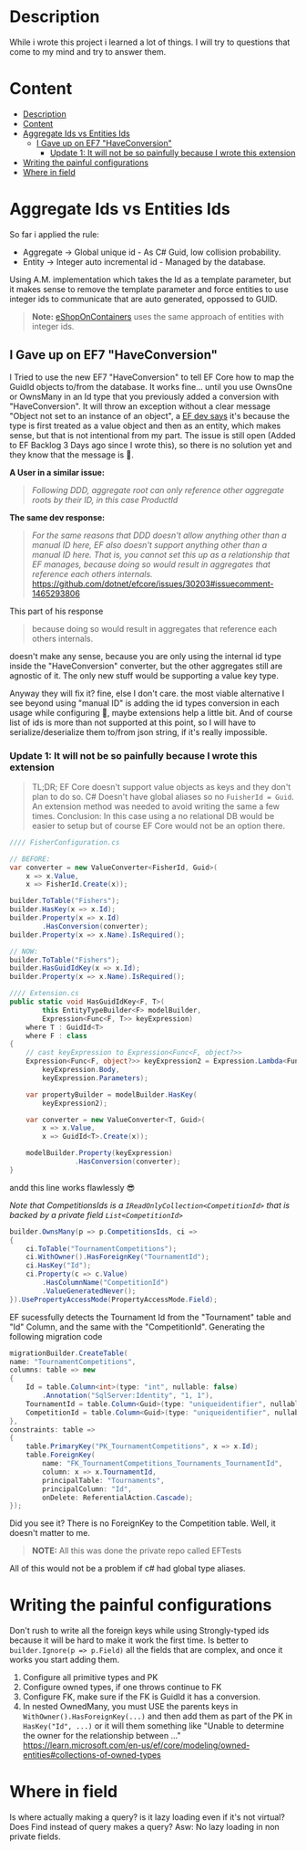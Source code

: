 # Description
While i wrote this project i learned a lot of things. I will try to questions that come to my mind and try to answer them.

# Content
- [Description](#description)
- [Content](#content)
- [Aggregate Ids vs Entities Ids](#aggregate-ids-vs-entities-ids)
  - [I Gave up on EF7 "HaveConversion"](#i-gave-up-on-ef7-haveconversion)
    - [Update 1: It will not be so painfully because I wrote this extension](#update-1-it-will-not-be-so-painfully-because-i-wrote-this-extension)
- [Writing the painful configurations](#writing-the-painful-configurations)
- [Where in field](#where-in-field)


# Aggregate Ids vs Entities Ids
So far i applied the rule:
- Aggregate -> Global unique id - As C# Guid, low collision probability.
- Entity -> Integer auto incremental id - Managed by the database.

Using A.M. implementation which takes the Id as a template parameter, but it makes sense to remove the template parameter and force entities to use integer ids to communicate that are auto generated, oppossed to GUID.

> **Note:** [eShopOnContainers](https://github.com/dotnet-architecture/eShopOnContainers/tree/dev/src/Services/Ordering/Ordering.Domain/SeedWork) uses the same approach of entities with integer ids.

## I Gave up on EF7 "HaveConversion"
I Tried to use the new EF7 "HaveConversion" to tell EF Core how to map the GuidId objects to/from the database. It works fine... until you use OwnsOne or OwnsMany in an Id type that you previously added a conversion with "HaveConversion". It will throw an exception without a clear message "Object not set to an instance of an object", a [EF dev says](https://github.com/dotnet/efcore/issues/30373#issuecomment-1451789198) it's because the type is first treated as a value object and then as an entity, which makes sense, but that is not intentional from my part. The issue is still open (Added to EF Backlog 3 Days ago since I wrote this), so there is no solution yet and they know that the message is 💩.

**A User in a similar issue:**

> *Following DDD, aggregate root can only  reference other aggregate roots by their ID, in this case ProductId*

**The same dev response:**

> *For the same reasons that DDD doesn't allow anything other than a manual ID here, EF also doesn't support anything other than a manual ID here. That is, you cannot set this up as a relationship that EF manages, because doing so would result in aggregates that reference each others internals.*
    https://github.com/dotnet/efcore/issues/30203#issuecomment-1465293806

This part of his response
> because doing so would result in aggregates that reference each others internals.

doesn't make any sense, because you are only using the internal id type inside the "HaveConversion" converter, but the other aggregates still are agnostic of it. The only new stuff would be supporting a value key type.

Anyway they will fix it? fine, else I don't care. the most viable alternative I see beyond using "manual ID" is adding the id types conversion in each usage while configuring 🫠, maybe extensions help a little bit. And of course list of ids is more than not supported at this point, so I will have to serialize/deserialize them to/from json string, if it's really impossible.

### Update 1: It will not be so painfully because I wrote this extension

> TL;DR; EF Core doesn't support value objects as keys and they don't plan to do so. C# Doesn't have global aliases so no `FuisherId = Guid`. An extension method was needed to avoid writing the same a few times. Conclusion: In this case using a no relational DB would be easier to setup but of course EF Core would not be an option there.

```c#
//// FisherConfiguration.cs

// BEFORE:
var converter = new ValueConverter<FisherId, Guid>(
    x => x.Value,
    x => FisherId.Create(x));

builder.ToTable("Fishers");
builder.HasKey(x => x.Id);
builder.Property(x => x.Id)
        .HasConversion(converter);
builder.Property(x => x.Name).IsRequired();

// NOW:
builder.ToTable("Fishers");
builder.HasGuidIdKey(x => x.Id);
builder.Property(x => x.Name).IsRequired();

//// Extension.cs
public static void HasGuidIdKey<F, T>(
        this EntityTypeBuilder<F> modelBuilder,
        Expression<Func<F, T>> keyExpression)
    where T : GuidId<T>
    where F : class
{
    // cast keyExpression to Expression<Func<F, object?>>
    Expression<Func<F, object?>> keyExpression2 = Expression.Lambda<Func<F, object?>>(
        keyExpression.Body,
        keyExpression.Parameters);

    var propertyBuilder = modelBuilder.HasKey(
        keyExpression2);

    var converter = new ValueConverter<T, Guid>(
        x => x.Value,
        x => GuidId<T>.Create(x));

    modelBuilder.Property(keyExpression)
                .HasConversion(converter);
}
```

andd this line works flawlessly 😎

*Note that CompetitionsIds is a `IReadOnlyCollection<CompetitionId>` that is backed by a private field `List<CompetitionId>`*
```c#
builder.OwnsMany(p => p.CompetitionsIds, ci =>
{
    ci.ToTable("TournamentCompetitions");
    ci.WithOwner().HasForeignKey("TournamentId");
    ci.HasKey("Id");
    ci.Property(c => c.Value)
        .HasColumnName("CompetitionId")
        .ValueGeneratedNever();
}).UsePropertyAccessMode(PropertyAccessMode.Field);
```

EF sucessfully detects the Tournament Id from the "Tournament" table and "Id" Column, and the same with the "CompetitionId".
Generating the following migration code
```c#
migrationBuilder.CreateTable(
name: "TournamentCompetitions",
columns: table => new
{
    Id = table.Column<int>(type: "int", nullable: false)
        .Annotation("SqlServer:Identity", "1, 1"),
    TournamentId = table.Column<Guid>(type: "uniqueidentifier", nullable: false),
    CompetitionId = table.Column<Guid>(type: "uniqueidentifier", nullable: false)
},
constraints: table =>
{
    table.PrimaryKey("PK_TournamentCompetitions", x => x.Id);
    table.ForeignKey(
        name: "FK_TournamentCompetitions_Tournaments_TournamentId",
        column: x => x.TournamentId,
        principalTable: "Tournaments",
        principalColumn: "Id",
        onDelete: ReferentialAction.Cascade);
});
```
Did you see it? There is no ForeignKey to the Competition table. Well, it doesn't matter to me.

> **NOTE:** All this was done the private repo called EFTests

All of this would not be a problem if c# had global type aliases.

# Writing the painful configurations
Don't rush to write all the foreign keys while using Strongly-typed ids because it will be hard to make it work the first time. Is better to `builder.Ignore(p => p.Field)` all the fields that are complex, and once it works you start adding them.
1. Configure all primitive types and PK
2. Configure owned types, if one throws continue to FK
3. Configure FK, make sure if the FK is GuidId it has a conversion.
4. In nested OwnedMany, you must USE the parents keys in `WithOwner().HasForeignKey(...)` and then add them as part of the PK in `HasKey("Id", ...)` or it will them something like "Unable to determine the owner for the relationship between ..." https://learn.microsoft.com/en-us/ef/core/modeling/owned-entities#collections-of-owned-types

# Where in field
Is where actually making a query? is it lazy loading even if it's not virtual? Does Find instead of query makes a query?
Asw: No lazy loading in non private fields.